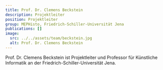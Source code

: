 ```yaml
---
title: Prof. Dr. Clemens Beckstein
description: Projektleiter
position: Projektleiter
group: MEPHisto, Friedrich-Schiller-Universität Jena
publications: []
image:
  src: ../../assets/team/beckstein.jpg
  alt: Prof. Dr. Clemens Beckstein
---
```


Prof. Dr. Clemens Beckstein ist Projektleiter und Professor für Künstliche Informatik an der Friedrich-Schiller-Universität Jena.
